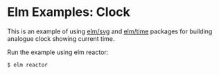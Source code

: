 # Elm Examples: Clock

This is an example of using [elm/svg]() and [elm/time]() packages for building analogue clock showing current time.

Run the example using elm reactor:

```
$ elm reactor
```
